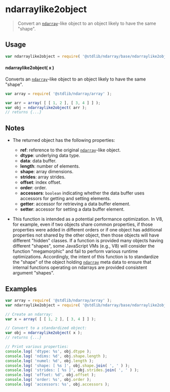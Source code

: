 <!--

@license Apache-2.0

Copyright (c) 2022 The Stdlib Authors.

Licensed under the Apache License, Version 2.0 (the "License");
you may not use this file except in compliance with the License.
You may obtain a copy of the License at

   http://www.apache.org/licenses/LICENSE-2.0

Unless required by applicable law or agreed to in writing, software
distributed under the License is distributed on an "AS IS" BASIS,
WITHOUT WARRANTIES OR CONDITIONS OF ANY KIND, either express or implied.
See the License for the specific language governing permissions and
limitations under the License.

-->

# ndarraylike2object

> Convert an [`ndarray`][@stdlib/ndarray/ctor]-like object to an object likely to have the same "shape".

<!-- Section to include introductory text. Make sure to keep an empty line after the intro `section` element and another before the `/section` close. -->

<section class="intro">

</section>

<!-- /.intro -->

<!-- Package usage documentation. -->

<section class="usage">

## Usage

```javascript
var ndarraylike2object = require( '@stdlib/ndarray/base/ndarraylike2object' );
```

#### ndarraylike2object( x )

Converts an [`ndarray`][@stdlib/ndarray/ctor]-like object to an object likely to have the same "shape".

```javascript
var array = require( '@stdlib/ndarray/array' );

var arr = array( [ [ 1, 2 ], [ 3, 4 ] ] );
var obj = ndarraylike2object( arr );
// returns {...}
```

</section>

<!-- /.usage -->

<!-- Package usage notes. Make sure to keep an empty line after the `section` element and another before the `/section` close. -->

<section class="notes">

## Notes

-   The returned object has the following properties:

    -   **ref**: reference to the original [`ndarray`][@stdlib/ndarray/ctor]-like object.
    -   **dtype**: underlying data type.
    -   **data**: data buffer.
    -   **length**: number of elements.
    -   **shape**: array dimensions.
    -   **strides**: array strides.
    -   **offset**: index offset.
    -   **order**: order.
    -   **accessors**: `boolean` indicating whether the data buffer uses accessors for getting and setting elements.
    -   **getter**: accessor for retrieving a data buffer element.
    -   **setter**: accessor for setting a data buffer element.

-   This function is intended as a potential performance optimization. In V8, for example, even if two objects share common properties, if those properties were added in different orders or if one object has additional properties not shared by the other object, then those objects will have different "hidden" classes. If a function is provided many objects having different "shapes", some JavaScript VMs (e.g., V8) will consider the function "megamorphic" and fail to perform various runtime optimizations. Accordingly, the intent of this function is to standardize the "shape" of the object holding [`ndarray`][@stdlib/ndarray/ctor] meta data to ensure that internal functions operating on ndarrays are provided consistent argument "shapes".

</section>

<!-- /.notes -->

<!-- Package usage examples. -->

<section class="examples">

## Examples

<!-- eslint no-undef: "error" -->

```javascript
var array = require( '@stdlib/ndarray/array' );
var ndarraylike2object = require( '@stdlib/ndarray/base/ndarraylike2object' );

// Create an ndarray:
var x = array( [ [ 1, 2 ], [ 3, 4 ] ] );

// Convert to a standardized object:
var obj = ndarraylike2object( x );
// returns {...}

// Print various properties:
console.log( 'dtype: %s', obj.dtype );
console.log( 'ndims: %d', obj.shape.length );
console.log( 'numel: %d', obj.length );
console.log( 'shape: [ %s ]', obj.shape.join( ', ' ) );
console.log( 'strides: [ %s ]', obj.strides.join( ', ' ) );
console.log( 'offset: %d', obj.offset );
console.log( 'order: %s', obj.order );
console.log( 'accessors: %s', obj.accessors );
```

</section>

<!-- /.examples -->

<!-- Section to include cited references. If references are included, add a horizontal rule *before* the section. Make sure to keep an empty line after the `section` element and another before the `/section` close. -->

<section class="references">

</section>

<!-- /.references -->

<!-- Section for related `stdlib` packages. Do not manually edit this section, as it is automatically populated. -->

<section class="related">

</section>

<!-- /.related -->

<!-- Section for all links. Make sure to keep an empty line after the `section` element and another before the `/section` close. -->

<section class="links">

[@stdlib/ndarray/ctor]: https://github.com/stdlib-js/stdlib/tree/develop/lib/node_modules/%40stdlib/ndarray/ctor

</section>

<!-- /.links -->
